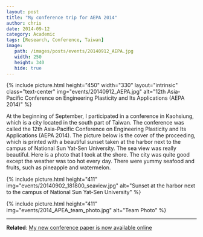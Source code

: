 ```yaml
---
layout: post
title: "My conference trip for AEPA 2014"
author: chris
date: 2014-09-12
category: Academic
tags: [Research, Conference, Taiwan]
image: 
   path: /images/posts/events/20140912_AEPA.jpg
   width: 250
   height: 340
   hide: true
---
```


{% include picture.html height="450" width="330" layout="intrinsic" class="text-center"
img="events/20140912_AEPA.jpg" alt="12th Asia-Pacific Conference on Engineering Plasticity and Its Applications (AEPA 2014)" %}

At the beginning of September, I participated in a conference in Kaohsiung, which is a city located in the south part of Taiwan. The conference was called the 12th Asia-Pacific Conference on Engineering Plasticity and Its Applications (AEPA 2014). The picture below is the cover of the proceeding, which is printed with a beautiful sunset taken at the harbor next to the campus of National Sun Yat-Sen University. The sea view was really beautiful. Here is a photo that I took at the shore. The city was quite good except the weather was too hot every day. There were yummy seafood and fruits, such as pineapple and watermelon.

<!--more-->

{% include picture.html height="411"
img="events/20140902_181800_seaview.jpg" alt="Sunset at the harbor next to the campus of National Sun Yat-Sen University" %}

{% include picture.html height="411"
img="events/2014_APEA_team_photo.jpg" alt="Team Photo" %}

* * *

**Related**: [My new conference paper is now available online](/blog/2014/08/22/My-new-conference-paper-is-now-available-online)